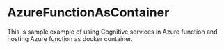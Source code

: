 # AzureFunctionAsContainer
This is sample example of using Cognitive services in Azure function and hosting Azure function as docker container.

